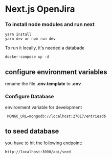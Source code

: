 # Next.js OpenJira
### To install node modules and run next
```
yarn install
yarn dev or npm run dev
```
To run it locally, it's needed a databade
```
docker-compose up -d
```
## configure environment variables
rename the file __.env.template__ to __.env__ 
###         Configure Database 
environment variable for development
```
 MONGO_URL=mongodb://localhost:27017/entriesdb
```
## to seed database
you have to hit the following endpoint:
```
http://localhost:3000/api/seed 
```